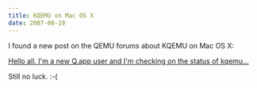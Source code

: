 ```yaml
---
title: KQEMU on Mac OS X 
date: 2007-08-19
---
```

I found a new post on the QEMU forums about KQEMU on Mac OS X:

<a rel="nofollow" href="http://qemu-forum.ipi.fi/viewtopic.php?t=930&amp;postdays=0&amp;postorder=asc&amp;start=105">Hello all. I'm a new Q.app user and I'm checking on the status of kqemu...</a>

Still no luck. :-(

